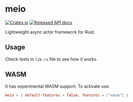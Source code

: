 # meio

[![Crates.io][crates-badge]][crates-url]
[![Released API docs][docs-badge]][docs-url]

[crates-badge]: https://img.shields.io/crates/v/meio.svg
[crates-url]: https://crates.io/crates/meio
[docs-badge]: https://docs.rs/meio/badge.svg
[docs-url]: https://docs.rs/meio

Lightweight async actor framework for Rust.

## Usage

Check tests in `lib.rs` file to see how it works.

## WASM

It has experimental WASM support. To activate use:

```toml
meio = { default-features = false, features = ["wasm"] }
```
